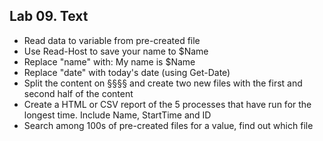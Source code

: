 ## Lab 09. Text

- Read data to variable from pre-created file
- Use Read-Host to save your name to $Name
- Replace "name" with: My name is $Name
- Replace "date" with today's date (using Get-Date)
- Split the content on §§§§ and create two new files with the first and second half of the content
- Create a HTML or CSV report of the 5 processes that have run for the longest time. Include Name, StartTime and ID
- Search among 100s of pre-created files for a value, find out which file